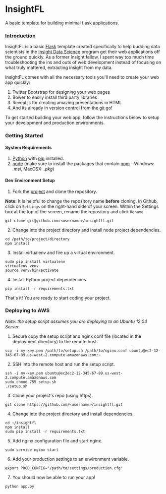 # InsightFL
A basic template for building minimal flask applications.

### Introduction
InsightFL is a basic [Flask](http://flask.pocoo.org/) template created specifically to help budding
data scientists in the [Insight Data Science](http://insightdatascience.com/) program get their web applications
off the ground quickly. As a former Insight fellow, I spent way too much time troubleshooting the ins and outs of
web development instead of focusing on what truly mattered, extracting insight from my data.

InsightFL comes with all the necessary tools you'll need to create your web app quickly:

  1. Twitter Bootstrap for designing your web pages
  2. Bower to easily install third party libraries
  3. Reveal.js for creating amazing presentations in HTML
  4. And its already in version control from the [git](http://git-scm.com/) go!

To get started building your web app, follow the instructions below to setup your development and production
environments.

### Getting Started <a name="getting-started"></a>
#### System Requirements <a name="system-requirements"></a>
1. [Python](https://www.python.org/downloads/) with [pip](http://pip.readthedocs.org/en/latest/installing.html) installed.
2. [node](http://nodejs.org/) (make sure to install the packages that contain [npm](https://www.npmjs.org/) - Windows: *.msi*, MacOSX: *.pkg*)

#### Dev Environment Setup <a name="environment-setup"></a>
1. Fork the [project](https://github.com/stormpython/insightfl/fork) and clone the repository.

  **Note:** It is helpful to change the repository name **before** cloning. In Github, click on `Settings` on the right-hand
  side of your screen. Within the Settings box at the top of the screen, rename the repository and click `Rename`.

  ```
  git clone git@github.com:<username>/insightfl.git
  ```

2. Change into the project directory and install node project dependencies.

  ```
  cd /path/to/project/directory
  npm install
  ```

3. Install virtualenv and fire up a virtual environment.

  ```
  sudo pip install virtualenv
  virtualenv venv
  source venv/bin/activate
  ```

4. Install Python project dependencies.

  ```
  pip install -r requirements.txt
  ```

That's it! You are ready to start coding your project.


### Deploying to AWS

*Note: the setup script assumes you are deploying to an Ubuntu 12.04 Server*

1. Secure copy the setup script and nginx conf file (located in the deployment directory) to the remote host.

  ```
  scp -i my-key.pem /path/to/setup.sh /path/to/nginx.conf ubuntu@ec2-12-345-67-89.us-west-2.compute.amazonaws.com:~
  ```

2. SSH into the remote host and run the setup script.

  ```
  ssh -i my-key.pem ubuntu@ec2ec2-12-345-67-89.us-west-2.compute.amazonaws.com
  sudo chmod 755 setup.sh
  ./setup.sh
  ```

3. Clone your project's repo (using https).

  ```
  git clone https://github.com/<username>/insightfl.git
  ```

4. Change into the project directory and install dependencies.

  ```
  cd ~/insightfl
  npm install
  sudo pip install -r requirements.txt
  ```

5. Add nginx configuration file and start nginx.

  ```
  sudo service nginx start
  ```

6. Add your production settings to an environment variable.

  ```
  export PROD_CONFIG="/path/to/settings/production.cfg"
  ```

7. You should now be able to run your app!

  ```
  python app.py
  ```

